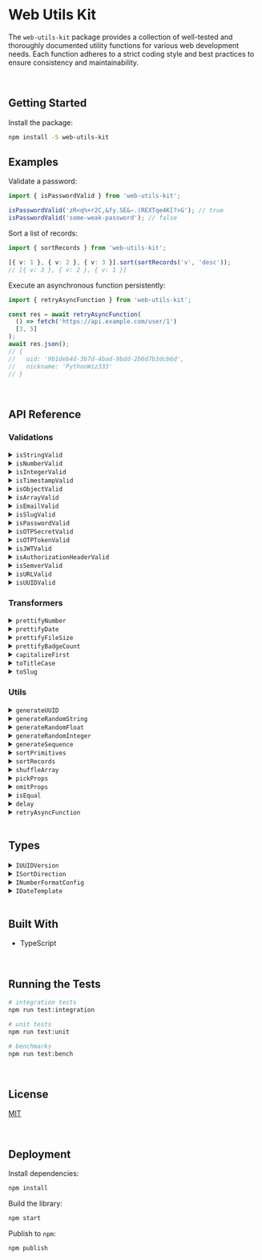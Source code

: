 # Web Utils Kit

The `web-utils-kit` package provides a collection of well-tested and thoroughly documented utility functions for various web development needs. Each function adheres to a strict coding style and best practices to ensure consistency and maintainability.





</br>

## Getting Started

Install the package:
```bash
npm install -S web-utils-kit
```


## Examples

Validate a password:

```typescript
import { isPasswordValid } from 'web-utils-kit';

isPasswordValid('zR<q%+r2C,&fy.SE&~.(REXTqe4K[?>G'); // true
isPasswordValid('some-weak-password'); // false
```


Sort a list of records:

```typescript
import { sortRecords } from 'web-utils-kit';

[{ v: 1 }, { v: 2 }, { v: 3 }].sort(sortRecords('v', 'desc')); 
// [{ v: 3 }, { v: 2 }, { v: 1 }]
```

Execute an asynchronous function persistently:

```typescript
import { retryAsyncFunction } from 'web-utils-kit';

const res = await retryAsyncFunction(
  () => fetch('https://api.example.com/user/1')
  [3, 5]
);
await res.json();
// {
//   uid: '9b1deb4d-3b7d-4bad-9bdd-2b0d7b3dcb6d',
//   nickname: 'PythonWiz333'
// }
```


<br/>

## API Reference

### Validations

<details>
  <summary><code>isStringValid</code></summary>
  
  Verifies if a value is a valid string and its length is within a range (optional).
  ```typescript
  import { isStringValid } from 'web-utils-kit';

  isStringValid(''); // true
  isStringValid('', 1, 5); // false
  isStringValid('abcde', 1, 5); // true
  isStringValid('abcdef', 1, 5); // false
  ```
</details>

<details>
  <summary><code>isNumberValid</code></summary>
  
  Verifies if a value is a valid number and is within a range (optional). The minimum value defaults to `Number.MIN_SAFE_INTEGER` (-9007199254740991) while the maximum value defaults to `Number.MAX_SAFE_INTEGER` (9007199254740991).
  ```typescript
  import { isNumberValid } from 'web-utils-kit';

  isNumberValid(1); // true
  isNumberValid(2, 3, 5); // false
  isNumberValid(3, 3, 5); // true
  isNumberValid(6, 3, 5); // false
  ```
</details>

<details>
  <summary><code>isIntegerValid</code></summary>
  
  Verifies if a value is a valid integer and is within a range (optional). If a range is not provided, it will use the properties `Number.MIN_SAFE_INTEGER` & `Number.MAX_SAFE_INTEGER`.
  ```typescript
  import { isIntegerValid } from 'web-utils-kit';

  isIntegerValid(1); // true
  isIntegerValid(1.5); // false
  ```
</details>

<details>
  <summary><code>isTimestampValid</code></summary>
  
  Verifies if a value is a valid unix timestamp in milliseconds. The smallest value is set for the beginning of the Unix epoch (January 1st, 1970 - 14400000) on the numeric limit established by JavaScript (9007199254740991).
  ```typescript
  import { isTimestampValid } from 'web-utils-kit';

  isTimestampValid(Date.now()); // true
  isTimestampValid(14399999); // false
  isTimestampValid(Number.MIN_SAFE_INTEGER + 1); // false
  ```
</details>

<details>
  <summary><code>isObjectValid</code></summary>
  
  Verifies if a value is an actual object. It also validates if it has keys (optional).
  ```typescript
  import { isObjectValid } from 'web-utils-kit';

  isObjectValid({}); // false
  isObjectValid({}, true); // true
  isObjectValid({ auth: 123, isAdmin: true }); // true
  isObjectValid([0, 1, { foo: 'bar' }]); // false
  ```
</details>

<details>
  <summary><code>isArrayValid</code></summary>
  
  Verifies if a value is an array. It also validates if it has elements inside (optional).
  ```typescript
  import { isArrayValid } from 'web-utils-kit';

  isArrayValid([]); // false
  isArrayValid([], true); // true
  isArrayValid({ auth: 123, isAdmin: true }); // false
  ```
</details>

<details>
  <summary><code>isEmailValid</code></summary>
  
  Verifies if a value is a valid email address.
  ```typescript
  import { isEmailValid } from 'web-utils-kit';

  isEmailValid('jesusgraterol@gmail.com'); // true
  isEmailValid('jesus@graterol'); // false
  ```
</details>

<details>
  <summary><code>isSlugValid</code></summary>
  
  Verifies if a slug meets the following requirements:
   - Accepts any Alpha Characters (lower and upper case)
   - Accepts any digits
   - Accepts `-` `,` `.` and/or `_`
   - Meets a length range (Defaults to 2 - 16)
  ```typescript
  import { isSlugValid } from 'web-utils-kit';

  isSlugValid('PythonWiz333'); // true
  isSlugValid('hello-world', true); // true
  isSlugValid('jesus@graterol'); // false
  ```
</details>

<details>
  <summary><code>isPasswordValid</code></summary>
  
  Verifies if a password meets the following requirements:
   - Meets a length range (Defaults to 8 - 2048)
   - At least one uppercase letter
   - At least one lowercase letter
   - At least one number
   - At least one special character
  ```typescript
  import { isPasswordValid } from 'web-utils-kit';

  isPasswordValid('zR<q%+r2C,&fy.SE&~.(REXTqe4K[?>G'); // true
  isPasswordValid('some-weak-password'); // false
  ```
</details>

<details>
  <summary><code>isOTPSecretValid</code></summary>
  
  Verifies if a value has the correct OTP Secret Format.
  ```typescript
  import { isOTPSecretValid } from 'web-utils-kit';

  isOTPSecretValid('NB2RGV2KAY2CMACD'); // true
  ```
</details>

<details>
  <summary><code>isOTPTokenValid</code></summary>
  
  Verifies if a value has the correct OTP Token Format.
  ```typescript
  import { isOTPTokenValid } from 'web-utils-kit';

  isOTPTokenValid('123456'); // true
  isOTPTokenValid('1234567'); // false
  ```
</details>

<details>
  <summary><code>isJWTValid</code></summary>
  
  Verifies if a value has a correct JWT Format: `[Base64-URL Encoded Header].[Base64-URL Encoded Payload].[Signature]`
  ```typescript
  import { isJWTValid } from 'web-utils-kit';

  isJWTValid('eyJhbGciOiJIUzI1NiIsInR5cCI6IkpXVCJ9.eyJpZCI6MTIzNDU2Nzg5LCJuYW1lIjoiSm9zZXBoIn0.OpOSSw7e485LOP5PrzScxHb7SR6sAOMRckfFwi4rp7o'); 
  // true
  ```
</details>

<details>
  <summary><code>isAuthorizationHeaderValid</code></summary>
  
  Verifies if a value has a valid Authorization Header format based on the RFC6750. Example: 
  `Authorization: Bearer eyJhbGciOiJIUzI1NiIXVCJ9TJV...r7E20RMHrHDcEfxjoYZgeFONFh7HgQ`
  ```typescript
  import { isAuthorizationHeaderValid } from 'web-utils-kit';

  isAuthorizationHeaderValid('Bearer eyJhbGciOiJIUzI1NiIsInR5cCI6IkpXVCJ9.eyJpZCI6MTIzNDU2Nzg5LCJuYW1lIjoiSm9zZXBoIn0.OpOSSw7e485LOP5PrzScxHb7SR6sAOMRckfFwi4rp7o'); 
  // true
  ```
</details>

<details>
  <summary><code>isSemverValid</code></summary>
  
  Verifies if a value complies with semantic versioning.
  ```typescript
  import { isSemverValid } from 'web-utils-kit';

  isSemverValid('1.0.0'); // true
  ```
</details>

<details>
  <summary><code>isURLValid</code></summary>
  
  Verifies if a value is a valid URL.
  ```typescript
  import { isURLValid } from 'web-utils-kit';

  isURLValid('https://jesusgraterol.dev'); // true
  isURLValid('jesusgraterol.dev'); // false
  ```
</details>

<details>
  <summary><code>isUUIDValid</code></summary>
  
  Verifies if a value is a valid UUID and that it matches a specific version.
  ```typescript
  import { isUUIDValid } from 'web-utils-kit';

  isUUIDValid('9b1deb4d-3b7d-4bad-9bdd-2b0d7b3dcb6d', 4); // true
  isUUIDValid('01695553-c90c-705a-b56d-778dfbbd4bed', 7); // true
  ```
</details>



### Transformers

<details>
  <summary><code>prettifyNumber</code></summary>
  
  Verifies if a value is a valid UUID and that it matches a specific version.
  ```typescript
  import { prettifyNumber } from 'web-utils-kit';

  prettifyNumber(1000.583); // '1,000.58'
  prettifyNumber(2654.69642236, { maximumFractionDigits: 8, suffix: ' BTC' }); 
  // '2,654.69642236 BTC'
  prettifyNumber(1000, { minimumFractionDigits: 2, prefix: '$' }); 
  // '$1,000.00'
  ```
</details>

<details>
  <summary><code>prettifyDate</code></summary>
  
  Formats a date instance based on a template.
  - `date-short` -> 12/05/2024 (Default)
  - `date-medium` -> December 5, 2024
  - `date-long` -> Thursday, December 5, 2024
  - `time-short` -> 12:05 PM
  - `time-medium` -> 12:05:20 PM
  - `datetime-short` -> 12/5/2024, 12:05 PM
  - `datetime-medium` -> December 5, 2024 at 12:05 PM
  - `datetime-long` -> Thursday, December 5, 2024 at 12:05:20 PM
  ```typescript
  import { prettifyDate } from 'web-utils-kit';

  prettifyDate(new Date(), 'datetime-long'); 
  // 'Thursday, December 5, 2024 at 12:05:20 PM'
  prettifyDate(Date.now(), 'date-medium'); 
  // 'December 5, 2024'
  ```
</details>

<details>
  <summary><code>prettifyFileSize</code></summary>
  
  Formats a bytes value into a human readable format.
  ```typescript
  import { prettifyFileSize } from 'web-utils-kit';

  prettifyFileSize(85545, 6); // '83.540039 kB'
  prettifyFileSize(79551423); // '75.87 MB'
  ```
</details>

<details>
  <summary><code>prettifyBadgeCount</code></summary>
  
  Formats the number that will be inserted in a badge so it doesn't take too much space. If the current count is 0, it returns undefined as the badge shouldn't be displayed.
  ```typescript
  import { prettifyBadgeCount } from 'web-utils-kit';

  prettifyBadgeCount(0); // undefined
  prettifyBadgeCount(11); // '9+'
  prettifyBadgeCount(135, 99); // '99+'
  ```
</details>

<details>
  <summary><code>capitalizeFirst</code></summary>
  
  Capitalizes the first letter of a string and returns the new value.
  ```typescript
  import { capitalizeFirst } from 'web-utils-kit';

  capitalizeFirst('hello world'); // 'Hello world'
  ```
</details>

<details>
  <summary><code>toTitleCase</code></summary>
  
  Converts a string value into Title Case.
  ```typescript
  import { toTitleCase } from 'web-utils-kit';

  toTitleCase('hello world'); // 'Hello World'
  ```
</details>

<details>
  <summary><code>toSlug</code></summary>
  
  Converts a string value into a slug.
  ```typescript
  import { toSlug } from 'web-utils-kit';

  toSlug('HELLO WORLD!!@'); // 'hello-world'
  ```
</details>



### Utils

<details>
  <summary><code>generateUUID</code></summary>
  
  Generates a UUID based on a version.
  ```typescript
  import { generateUUID } from 'web-utils-kit';

  generateUUID(4); // '9b1deb4d-3b7d-4bad-9bdd-2b0d7b3dcb6d'
  generateUUID(7); // '01695553-c90c-705a-b56d-778dfbbd4bed'
  ```
</details>


<details>
  <summary><code>generateRandomString</code></summary>
  
  Generates a string from randomly picked characters based on the length.
  ```typescript
  import { generateRandomString } from 'web-utils-kit';

  generateRandomString(15); // 'IbnqwSPvZdXxVyS'
  ```
</details>


<details>
  <summary><code>generateRandomFloat</code></summary>
  
  Generates a random number (decimal) constrained by the range.
  ```typescript
  import { generateRandomFloat } from 'web-utils-kit';

  generateRandomFloat(1, 100); // 67.551
  ```
</details>


<details>
  <summary><code>generateRandomInteger</code></summary>
  
  Generates a random number (integer) constrained by the range.
  ```typescript
  import { generateRandomInteger } from 'web-utils-kit';

  generateRandomInteger(1, 100); // 71
  ```
</details>


<details>
  <summary><code>generateSequence</code></summary>
  
  Generates a sequence of numbers within a range based on a number of steps.
  ```typescript
  import { generateSequence } from 'web-utils-kit';

  generateSequence(1, 10); // [1, 2, 3, 4, 5, 6, 7, 8, 9, 10]
  generateSequence(1, 10, 2); // [1, 3, 5, 7, 9]
  ```
</details>


<details>
  <summary><code>sortPrimitives</code></summary>
  
  Sorts a list of primitive values based on their type and a sort direction.
  ```typescript
  import { sortPrimitives } from 'web-utils-kit';

  [1, 2, 3, 4, 5].sort(sortPrimitives('asc')); 
  // [1, 2, 3, 4, 5]
  [1, 2, 3, 4, 5].sort(sortPrimitives('desc')); 
  // [5, 4, 3, 2, 1]
  ['a', 'b', 'c'].sort(sortPrimitives('asc')); 
  // ['a', 'b', 'c']
  ['a', 'b', 'c'].sort(sortPrimitives('desc')); 
  // ['c', 'b', 'a']
  ```
</details>


<details>
  <summary><code>sortRecords</code></summary>
  
  Sorts a list of record values by key based on their type and a sort direction.
  ```typescript
  import { sortRecords } from 'web-utils-kit';

  [{ v: 1 }, { v: 2 }, { v: 3 }].sort(sortRecords('v', 'asc')); 
  // [1, 2, 3, 4, 5]
  [{ v: 1 }, { v: 2 }, { v: 3 }].sort(sortRecords('v', 'desc')); 
  // [{ v: 3 }, { v: 2 }, { v: 1 }]
  [{ v: 'a' }, { v: 'b' }, { v: 'c' }].sort(sortRecords('v', 'asc')); 
  // [{ v: 'a' }, { v: 'b' }, { v: 'c' }]
  [{ v: 'a' }, { v: 'b' }, { v: 'c' }].sort(sortRecords('v', 'desc')); 
  // [{ v: 'c' }, { v: 'b' }, { v: 'a' }]
  ```
</details>


<details>
  <summary><code>shuffleArray</code></summary>
  
  Creates a shallow copy of the input array and shuffles it, using a version of the Fisher-Yates algorithm.
  ```typescript
  import { shuffleArray } from 'web-utils-kit';

  shuffleArray([1, 2, 3, 4, 5, 6, 7, 8, 9, 10])
  // [4, 7, 5, 3,  6, 8, 9, 1, 2, 10]
  shuffleArray(['a', 'b', 'c', 'd', 'e', 'f', 'g', 'h', 'i', 'j'])
  // ['d', 'j', 'c', 'a', 'g', 'e', 'b', 'f', 'i', 'h']
  shuffleArray([{ a: 1 }, { b: 2 }, { c: 3 }, { d: 4 }, { e: 5 }])
  // [ { c: 3 }, { d: 4 }, { a: 1 }, { b: 2 }, { e: 5 } ]
  ```
</details>


<details>
  <summary><code>pickProps</code></summary>
  
  Picks a list of properties from an object and returns a new object (shallow) with the provided keys.
  ```typescript
  import { pickProps } from 'web-utils-kit';

  pickProps({ a: 1, b: 2, c: 3, d: 4 }, ['b', 'd'])
  // { b: 2, d: 4 }
  ```
</details>


<details>
  <summary><code>omitProps</code></summary>
  
  Omits a list of properties from an object and returns a new object (shallow) with only those keys that weren't omitted.
  ```typescript
  import { omitProps } from 'web-utils-kit';

  omitProps({ a: 1, b: 2, c: 3, d: 4 }, ['b', 'd'])
  // { a: 1, c: 3 }
  ```
</details>


<details>
  <summary><code>isEqual</code></summary>
  
  Compares two objects or arrays deeply and returns true if they are equals.
  ```typescript
  import { isEqual } from 'web-utils-kit';

  isEqual({ a: 2, c: 5, b: 3 }, { c: 5, b: 3, a: 2 });
  // true
  isEqual([{ a: 1, b: 2 }], [{ b: 2, a: 1 }]);
  // true
  ```
</details>


<details>
  <summary><code>delay</code></summary>
  
  Creates an asynchronous delay that resolves once the provided seconds have passed.
  ```typescript
  import { delay } from 'web-utils-kit';

  await delay(3);
  // ~3 seconds later
  ```
</details>


<details>
  <summary><code>retryAsyncFunction</code></summary>
  
  Executes an asynchronous function persistently, retrying on error with incremental delays defined in retryScheduleDuration (seconds).
  ```typescript
  import { retryAsyncFunction } from 'web-utils-kit';

  const res = await retryAsyncFunction(
    () => fetch('https://api.example.com/user/1'),
    [3, 5],
  );
  await res.json();
  // {
  //   uid: '9b1deb4d-3b7d-4bad-9bdd-2b0d7b3dcb6d',
  //   nickname: 'PythonWiz333'
  // }
  ```
</details>









<br/>

## Types

<details>
  <summary><code>IUUIDVersion</code></summary>
  
  The UUID versions supported by this library.
  ```typescript
  type IUUIDVersion = 4 | 7;
  ```
</details>

<details>
  <summary><code>ISortDirection</code></summary>
  
  The sort direction that can be applied to a list
  ```typescript
  type ISortDirection = 'asc' | 'desc';
  ```
</details>

<details>
  <summary><code>INumberFormatConfig</code></summary>
  
  The configuration that will be used to prettify a number.
  ```typescript
  type INumberFormatConfig = {
    minimumFractionDigits: number; // Default: 0
    maximumFractionDigits: number; // Default: 2
    prefix: string; // Default: ''
    suffix: string; // Default: ''
  };
  ```
</details>

<details>
  <summary><code>IDateTemplate</code></summary>
  
  A date can be prettified by choosing a template that meets the user's requirements.
  - `date-short` -> 12/05/2024 (Default)
  - `date-medium` -> December 5, 2024
  - `date-long` -> Thursday, December 5, 2024
  - `time-short` -> 12:05 PM
  - `time-medium` -> 12:05:20 PM
  - `datetime-short` -> 12/5/2024, 12:05 PM
  - `datetime-medium` -> December 5, 2024 at 12:05 PM
  - `datetime-long` -> Thursday, December 5, 2024 at 12:05:20 PM
  ```typescript
  type IDateTemplate = 'date-short' | 'date-medium' | 'date-long' | 'time-short' | 'time-medium' | 'datetime-short' | 'datetime-medium' | 'datetime-long';
  ```
</details>





<br/>

## Built With

- TypeScript




<br/>

## Running the Tests

```bash
# integration tests
npm run test:integration

# unit tests
npm run test:unit

# benchmarks
npm run test:bench
```





<br/>

## License

[MIT](https://choosealicense.com/licenses/mit/)





<br/>

## Deployment

Install dependencies:
```bash
npm install
```


Build the library:
```bash
npm start
```


Publish to `npm`:
```bash
npm publish
```
